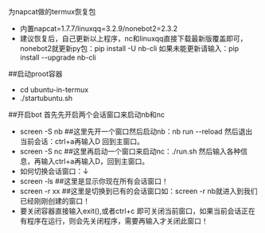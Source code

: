 为napcat做的termux恢复包
- 内置napcat=1.7.7/linuxqq=3.2.9/nonebot2=2.3.2
- 建议恢复后，自己更新以上程序，nc和linuxqq直接下载最新版覆盖即可，nonebot2就更新py包：pip install -U nb-cli 如果未能更新请输入：pip install --upgrade nb-cli

##启动proot容器
- cd ubuntu-in-termux
- ./startubuntu.sh

##开启bot
首先先开启两个会话窗口来启动nb和nc
- screen -S nb   ##这里先开一个窗口然后启动nb：nb run --reload 然后退出当前会话：ctrl+a再输入D 回到主窗口。
- screen -S nc   ##这里再启动一个窗口来启动nc：./run.sh 然后输入各种信息，再输入ctrl+a再输入D，回到主窗口。
- 如何切换会话窗口：↓
- screen -ls   ##这里是显示你现在所有会话窗口！
- screen -r xx   ##这里是切换到已有的会话窗口如：screen -r nb就进入到我们已经刚刚创建的窗口！
- 要关闭容器直接输入exit(),或者ctrl+c 即可关闭当前窗口，如果当前会话正在有程序在运行，则会先关闭程序，需要再输入才关闭此窗口！
